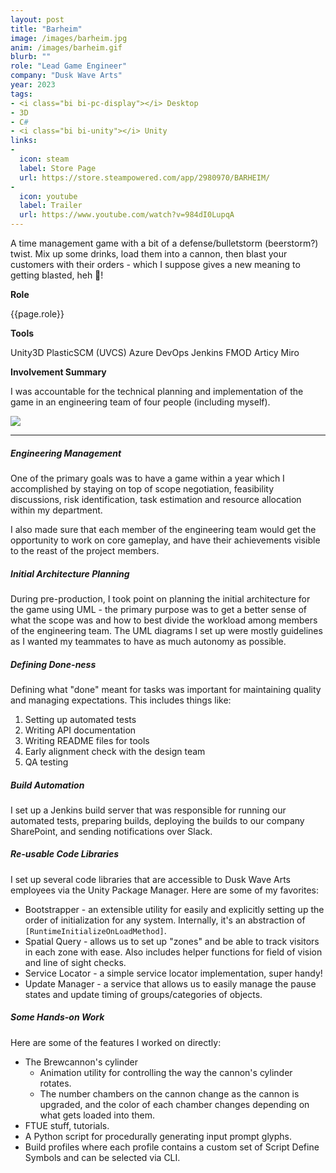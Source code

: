 ```yaml
---
layout: post
title: "Barheim"
image: /images/barheim.jpg
anim: /images/barheim.gif
blurb: ""
role: "Lead Game Engineer"
company: "Dusk Wave Arts"
year: 2023
tags:
- <i class="bi bi-pc-display"></i> Desktop
- 3D
- C#
- <i class="bi bi-unity"></i> Unity
links:
-
  icon: steam
  label: Store Page
  url: https://store.steampowered.com/app/2980970/BARHEIM/
-
  icon: youtube
  label: Trailer
  url: https://www.youtube.com/watch?v=984dI0LupqA
---
```


A time management game with a bit of a defense/bulletstorm (beerstorm?) twist. Mix up some drinks, load them into a cannon, then blast your customers with their orders - which I suppose gives a new meaning to getting blasted, heh 🍺!

<!--more-->

<div class="container-xl p-4 mb-3 fs-5 bg-dark-subtle rounded">
  <div class="row p-1">
      <div class="col-lg-4">
        <strong>Role</strong>
        <p>{{page.role}}</p>
        <strong>Tools</strong>
        <p>
          <span class="badge text-bg-secondary"><i class="bi bi-unity"></i> Unity3D</span>
          <span class="badge text-bg-secondary">PlasticSCM (UVCS)</span>
          <span class="badge text-bg-secondary">Azure DevOps</span>
          <span class="badge text-bg-secondary">Jenkins</span>
          <span class="badge text-bg-secondary">FMOD</span>
          <span class="badge text-bg-secondary">Articy</span>
          <span class="badge text-bg-secondary">Miro</span>
        </p>
      </div>
      <div class="col-lg-8">
        <strong>Involvement Summary</strong>
        <p>I was accountable for the technical planning and implementation of the game in an engineering team of four people (including myself).</p>
      </div>
  </div>
</div>
<div class="d-flex justify-content-center">
  <img src="/images/barheim.gif" class="img-fluid">
</div>

---

##### Engineering Management

One of the primary goals was to have a game within a year which I accomplished by staying on top of scope negotiation, feasibility discussions, risk identification, task estimation and resource allocation within my department.

I also made sure that each member of the engineering team would get the opportunity to work on core gameplay, and have their achievements visible to the reast of the project members.

##### Initial Architecture Planning

During pre-production, I took point on planning the initial architecture for the game using UML - the primary purpose was to get a better sense of what the scope was and how to best divide the workload among members of the engineering team. The UML diagrams I set up were mostly guidelines as I wanted my teammates to have as much autonomy as possible.

##### Defining Done-ness

Defining what "done" meant for tasks was important for maintaining quality and managing expectations. This includes things like:

1. Setting up automated tests
2. Writing API documentation
3. Writing README files for tools
4. Early alignment check with the design team
5. QA testing

##### Build Automation

I set up a Jenkins build server that was responsible for running our automated tests, preparing builds, deploying the builds to our company SharePoint, and sending notifications over Slack.

##### Re-usable Code Libraries

I set up several code libraries that are accessible to Dusk Wave Arts employees via the Unity Package Manager. Here are some of my favorites:

* Bootstrapper - an extensible utility for easily and explicitly setting up the order of initialization for any system. Internally, it's an abstraction of `[RuntimeInitializeOnLoadMethod]`.
* Spatial Query - allows us to set up "zones" and be able to track visitors in each zone with ease. Also includes helper functions for field of vision and line of sight checks.
* Service Locator - a simple service locator implementation, super handy!
* Update Manager - a service that allows us to easily manage the pause states and update timing of groups/categories of objects.

##### Some Hands-on Work

Here are some of the features I worked on directly:

* The Brewcannon's cylinder
    * Animation utility for controlling the way the cannon's cylinder rotates.
    * The number chambers on the cannon change as the cannon is upgraded, and the color of each chamber changes depending on what gets loaded into them.
* FTUE stuff, tutorials.
* A Python script for procedurally generating input prompt glyphs.
* Build profiles where each profile contains a custom set of Script Define Symbols and can be selected via CLI.